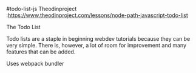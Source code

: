 #todo-list-js
Theodinproject :https://www.theodinproject.com/lessons/node-path-javascript-todo-list

The Todo List

Todo lists are a staple in beginning webdev tutorials because they can be very simple. There is, however, a lot of room for improvement and many features that can be added.

Uses webpack bundler